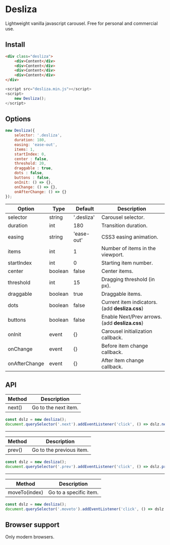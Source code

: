 
# Desliza

Lightweight vanilla javascript carousel. Free for personal and commercial use.

## Install

```html
<div class="desliza">
    <div>Content</div>
    <div>Content</div>
    <div>Content</div>
    <div>Content</div>
</div> 
```

```js
<script src="desliza.min.js"></script>
<script> 
    new Desliza();
</script>
```

## Options

```js
new Desliza({
    selector: '.desliza',
    duration: 180,
    easing: 'ease-out',
    items: 1,
    startIndex: 0,
    center : false,
    threshold: 20,
    draggable : true,
    dots : false,
    buttons : false,
    onInit: () => {},
    onChange: () => {},
    onAfterChange: () => {}
});
```

Option | Type | Default | Description
------ | ---- | ------- | -----------
selector | string |'.desliza'| Carousel selector.
duration | int | 180 | Transition duration.
easing | string | 'ease-out' | CSS3 easing animation.
items | int | 1 | Number of items in the viewport.
startIndex | int | 0 | Starting item number.
center | boolean | false | Center items.
threshold | int | 15 | Dragging threshold (in px).
draggable | boolean | true | Draggable items.
dots | boolean | false | Current item indicators. (add **desliza.css**)
buttons | boolean | false | Enable Next/Prev arrows. (add **desliza.css**)
onInit | event | {} | Carousel initialization callback.
onChange | event | {} | Before item change callback.
onAfterChange | event | {} | After item change callback.

## API


Method |  Description
------ | -----------
next() | Go to the next item.


```js
const dslz = new desliza();
document.querySelector('.next').addEventListener('click', () => dslz.next());
```
------------

Method |  Description
------ | -----------
prev() | Go to the previous item.

```js
const dslz = new desliza();
document.querySelector('.prev').addEventListener('click', () => dslz.prev());
```

------------

Method |  Description
------ | -----------
moveTo(index) | Go to a specific item.
```js
const dslz = new desliza();
document.querySelector('.moveto').addEventListener('click', () => dslz.moveTo(2));
```

## Browser support

Only modern browsers.